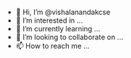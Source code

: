 - 👋 Hi, I’m @vishalanandakcse
- 👀 I’m interested in ...
- 🌱 I’m currently learning ...
- 💞️ I’m looking to collaborate on ...
- 📫 How to reach me ...

<!---
vishalanandakcse/vishalanandakcse is a ✨ special ✨ repository because its `README.md` (this file) appears on your GitHub profile.
You can click the Preview link to take a look at your changes.
--->
